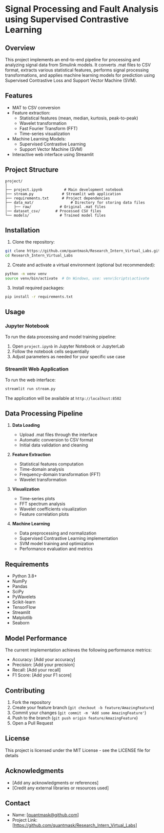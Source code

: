 # Signal Processing and Fault Analysis using Supervised Contrastive Learning

## Overview
This project implements an end-to-end pipeline for processing and analyzing signal data from Simulink models. It converts .mat files to CSV format, extracts various statistical features, performs signal processing transformations, and applies machine learning models for prediction using Supervised Contrastive Loss and Support Vector Machine (SVM).

## Features
- MAT to CSV conversion
- Feature extraction:
  - Statistical features (mean, median, kurtosis, peak-to-peak)
  - Wavelet transformation
  - Fast Fourier Transform (FFT)
  - Time-series visualization
- Machine Learning Models:
  - Supervised Contrastive Learning
  - Support Vector Machine (SVM)
- Interactive web interface using Streamlit

## Project Structure
```
project/
│
├── project.ipynb          # Main development notebook
├── stream.py             # Streamlit web application
├── requirements.txt      # Project dependencies
├── data_mat/                 # Directory for storing data files
│   ├── raw/             # Original .mat files
|── dataset_csv/       # Processed CSV files
└── models/              # Trained model files
```

## Installation

1. Clone the repository:
```bash
git clone https://github.com/quantmask/Research_Intern_Virtual_Labs.git
cd Research_Intern_Virtual_Labs
```

2. Create and activate a virtual environment (optional but recommended):
```bash
python -m venv venv
source venv/bin/activate  # On Windows, use: venv\Scripts\activate
```

3. Install required packages:
```bash
pip install -r requirements.txt
```

## Usage

### Jupyter Notebook
To run the data processing and model training pipeline:
1. Open `project.ipynb` in Jupyter Notebook or JupyterLab
2. Follow the notebook cells sequentially
3. Adjust parameters as needed for your specific use case

### Streamlit Web Application
To run the web interface:
```bash
streamlit run stream.py
```

The application will be available at `http://localhost:8502`

## Data Processing Pipeline

1. **Data Loading**
   - Upload .mat files through the interface
   - Automatic conversion to CSV format
   - Initial data validation and cleaning

2. **Feature Extraction**
   - Statistical features computation
   - Time-domain analysis
   - Frequency-domain transformation (FFT)
   - Wavelet transformation

3. **Visualization**
   - Time-series plots
   - FFT spectrum analysis
   - Wavelet coefficients visualization
   - Feature correlation plots

4. **Machine Learning**
   - Data preprocessing and normalization
   - Supervised Contrastive Learning implementation
   - SVM model training and optimization
   - Performance evaluation and metrics

## Requirements
- Python 3.8+
- NumPy
- Pandas
- SciPy
- PyWavelets
- Scikit-learn
- TensorFlow
- Streamlit
- Matplotlib
- Seaborn

## Model Performance
The current implementation achieves the following performance metrics:
- Accuracy: [Add your accuracy]
- Precision: [Add your precision]
- Recall: [Add your recall]
- F1 Score: [Add your F1 score]

## Contributing
1. Fork the repository
2. Create your feature branch (`git checkout -b feature/AmazingFeature`)
3. Commit your changes (`git commit -m 'Add some AmazingFeature'`)
4. Push to the branch (`git push origin feature/AmazingFeature`)
5. Open a Pull Request

## License
This project is licensed under the MIT License - see the LICENSE file for details

## Acknowledgments
- [Add any acknowledgments or references]
- [Credit any external libraries or resources used]

## Contact
- Name:  [quantmask@github.com]
- Project Link: [https://github.com/quantmask/Research_Intern_Virtual_Labs]